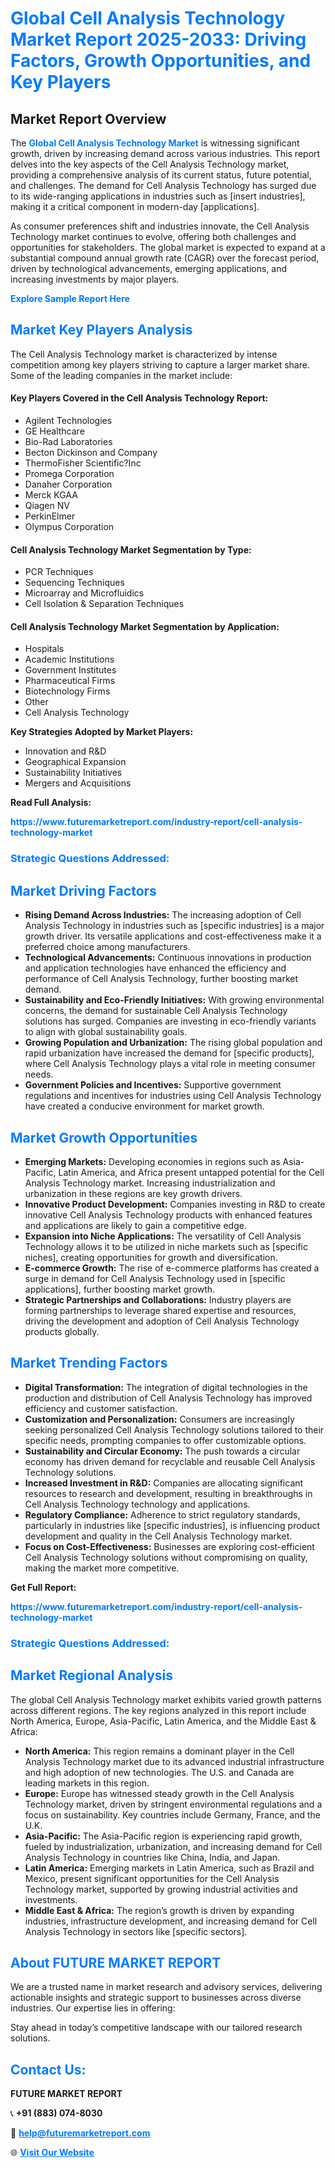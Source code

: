 <h1 style="color: #007BFF;">Global Cell Analysis Technology Market Report 2025-2033: Driving Factors, Growth Opportunities, and Key Players</h1>

<section id="overview">
<h2>Market Report Overview</h2>
<p>The <a href="https://www.futuremarketreport.com/industry-report/cell-analysis-technology-market" style="color: #007BFF; text-decoration: none;"><strong>Global Cell Analysis Technology Market</strong></a> is witnessing significant growth, driven by increasing demand across various industries. This report delves into the key aspects of the Cell Analysis Technology market, providing a comprehensive analysis of its current status, future potential, and challenges. The demand for Cell Analysis Technology has surged due to its wide-ranging applications in industries such as [insert industries], making it a critical component in modern-day [applications].</p>
<p>As consumer preferences shift and industries innovate, the Cell Analysis Technology market continues to evolve, offering both challenges and opportunities for stakeholders. The global market is expected to expand at a substantial compound annual growth rate (CAGR) over the forecast period, driven by technological advancements, emerging applications, and increasing investments by major players.</p>
</section>

<section id="overview">
<p><a href="https://www.futuremarketreport.com/request-sample/reportId=111882" style="color: #007BFF; text-decoration: none;"><strong>Explore Sample Report Here</strong></a></p>
</section>

<section id="key-players">
<h2 style="color: #007BFF;">Market Key Players Analysis</h2>
<p>The Cell Analysis Technology market is characterized by intense competition among key players striving to capture a larger market share. Some of the leading companies in the market include:</p>
<h4>Key Players Covered in the Cell Analysis Technology Report:</h4>
<ul><li>Agilent Technologies</li><li>GE Healthcare</li><li>Bio-Rad Laboratories</li><li>Becton Dickinson and Company</li><li>ThermoFisher Scientific?Inc</li><li>Promega Corporation</li><li>Danaher Corporation</li><li>Merck KGAA</li><li>Qiagen NV</li><li>PerkinElmer</li><li>Olympus Corporation</li></ul>
<h4>Cell Analysis Technology Market Segmentation by Type:</h4>
<ul><li>PCR Techniques</li><li>Sequencing Techniques</li><li>Microarray and Microfluidics</li><li>Cell Isolation &amp; Separation Techniques</li></ul>

<h4>Cell Analysis Technology Market Segmentation by Application:</h4>
<ul><li>Hospitals</li><li>Academic Institutions</li><li>Government Institutes</li><li>Pharmaceutical Firms</li><li>Biotechnology Firms</li><li>Other</li><li>Cell Analysis Technology</li></ul>
<p><strong>Key Strategies Adopted by Market Players:</strong></p>
<ul>
<li>Innovation and R&D</li>
<li>Geographical Expansion</li>
<li>Sustainability Initiatives</li>
<li>Mergers and Acquisitions</li>
</ul>
</section>

<section>
<p><strong>Read Full Analysis: </strong></p><a href="https://www.futuremarketreport.com/industry-report/cell-analysis-technology-market" style="color: #007BFF; text-decoration: none;"><strong>https://www.futuremarketreport.com/industry-report/cell-analysis-technology-market</strong></a>
<h3 style="color: #007BFF;">Strategic Questions Addressed:</h3>
</section>

<section id="driving-factors">
<h2 style="color: #007BFF;">Market Driving Factors</h2>
<ul>
<li><strong>Rising Demand Across Industries:</strong> The increasing adoption of Cell Analysis Technology in industries such as [specific industries] is a major growth driver. Its versatile applications and cost-effectiveness make it a preferred choice among manufacturers.</li>
<li><strong>Technological Advancements:</strong> Continuous innovations in production and application technologies have enhanced the efficiency and performance of Cell Analysis Technology, further boosting market demand.</li>
<li><strong>Sustainability and Eco-Friendly Initiatives:</strong> With growing environmental concerns, the demand for sustainable Cell Analysis Technology solutions has surged. Companies are investing in eco-friendly variants to align with global sustainability goals.</li>
<li><strong>Growing Population and Urbanization:</strong> The rising global population and rapid urbanization have increased the demand for [specific products], where Cell Analysis Technology plays a vital role in meeting consumer needs.</li>
<li><strong>Government Policies and Incentives:</strong> Supportive government regulations and incentives for industries using Cell Analysis Technology have created a conducive environment for market growth.</li>
</ul>
</section>

<section id="growth-opportunities">
<h2 style="color: #007BFF;">Market Growth Opportunities</h2>
<ul>
<li><strong>Emerging Markets:</strong> Developing economies in regions such as Asia-Pacific, Latin America, and Africa present untapped potential for the Cell Analysis Technology market. Increasing industrialization and urbanization in these regions are key growth drivers.</li>
<li><strong>Innovative Product Development:</strong> Companies investing in R&D to create innovative Cell Analysis Technology products with enhanced features and applications are likely to gain a competitive edge.</li>
<li><strong>Expansion into Niche Applications:</strong> The versatility of Cell Analysis Technology allows it to be utilized in niche markets such as [specific niches], creating opportunities for growth and diversification.</li>
<li><strong>E-commerce Growth:</strong> The rise of e-commerce platforms has created a surge in demand for Cell Analysis Technology used in [specific applications], further boosting market growth.</li>
<li><strong>Strategic Partnerships and Collaborations:</strong> Industry players are forming partnerships to leverage shared expertise and resources, driving the development and adoption of Cell Analysis Technology products globally.</li>
</ul>
</section>

<section id="trending-factors">
<h2 style="color: #007BFF;">Market Trending Factors</h2>
<ul>
<li><strong>Digital Transformation:</strong> The integration of digital technologies in the production and distribution of Cell Analysis Technology has improved efficiency and customer satisfaction.</li>
<li><strong>Customization and Personalization:</strong> Consumers are increasingly seeking personalized Cell Analysis Technology solutions tailored to their specific needs, prompting companies to offer customizable options.</li>
<li><strong>Sustainability and Circular Economy:</strong> The push towards a circular economy has driven demand for recyclable and reusable Cell Analysis Technology solutions.</li>
<li><strong>Increased Investment in R&D:</strong> Companies are allocating significant resources to research and development, resulting in breakthroughs in Cell Analysis Technology technology and applications.</li>
<li><strong>Regulatory Compliance:</strong> Adherence to strict regulatory standards, particularly in industries like [specific industries], is influencing product development and quality in the Cell Analysis Technology market.</li>
<li><strong>Focus on Cost-Effectiveness:</strong> Businesses are exploring cost-efficient Cell Analysis Technology solutions without compromising on quality, making the market more competitive.</li>
</ul>
</section>

<section>
<p><strong>Get Full Report: </strong></p><a href="https://www.futuremarketreport.com/industry-report/cell-analysis-technology-market" style="color: #007BFF; text-decoration: none;"><strong>https://www.futuremarketreport.com/industry-report/cell-analysis-technology-market</strong></a>
<h3 style="color: #007BFF;">Strategic Questions Addressed:</h3>
</section>


<section id="regional-analysis">
<h2 style="color: #007BFF;">Market Regional Analysis</h2>
<p>The global Cell Analysis Technology market exhibits varied growth patterns across different regions. The key regions analyzed in this report include North America, Europe, Asia-Pacific, Latin America, and the Middle East & Africa:</p>
<ul>
<li><strong>North America:</strong> This region remains a dominant player in the Cell Analysis Technology market due to its advanced industrial infrastructure and high adoption of new technologies. The U.S. and Canada are leading markets in this region.</li>
<li><strong>Europe:</strong> Europe has witnessed steady growth in the Cell Analysis Technology market, driven by stringent environmental regulations and a focus on sustainability. Key countries include Germany, France, and the U.K.</li>
<li><strong>Asia-Pacific:</strong> The Asia-Pacific region is experiencing rapid growth, fueled by industrialization, urbanization, and increasing demand for Cell Analysis Technology in countries like China, India, and Japan.</li>
<li><strong>Latin America:</strong> Emerging markets in Latin America, such as Brazil and Mexico, present significant opportunities for the Cell Analysis Technology market, supported by growing industrial activities and investments.</li>
<li><strong>Middle East & Africa:</strong> The region’s growth is driven by expanding industries, infrastructure development, and increasing demand for Cell Analysis Technology in sectors like [specific sectors].</li>
</ul>
</section>

<footer>
<h2 style="color: #007BFF;">About FUTURE MARKET REPORT</h2>
<p>We are a trusted name in market research and advisory services, delivering actionable insights and strategic support to businesses across diverse industries. Our expertise lies in offering:</p>

<p>Stay ahead in today’s competitive landscape with our tailored research solutions.</p>

<h2 style="color: #007BFF;">Contact Us:</h2>
<p><strong>FUTURE MARKET REPORT</strong></p>
<p>📞 <strong>+91 (883) 074-8030</strong></p>
<p>📧 <strong><a href="mailto:help@futuremarketreport.com" style="color: #007BFF;">help@futuremarketreport.com</a></strong></p>
<p>🌐 <strong><a href="https://www.futuremarketreport.com/" style="color: #007BFF;">Visit Our Website</a></strong></p>
</footer>